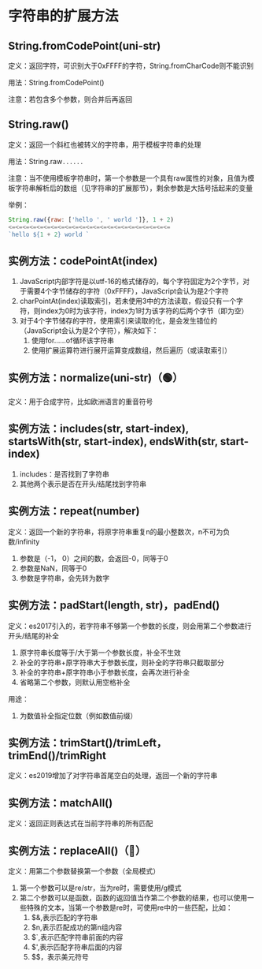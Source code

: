 # 字符串的扩展方法

## String.fromCodePoint(uni-str)

定义：返回字符，可识别大于0xFFFF的字符，String.fromCharCode则不能识别

用法：String.fromCodePoint()

注意：若包含多个参数，则合并后再返回

## String.raw()

定义：返回一个斜杠也被转义的字符串，用于模板字符串的处理

用法：String.raw`......`

注意：当不使用模板字符串时，第一个参数是一个具有raw属性的对象，且值为模板字符串解析后的数组（见字符串的扩展那节），剩余参数是大括号括起来的变量

举例：
```javascript
String.raw({raw: ['hello ', ' world ']}, 1 + 2)
<=<=<=<=<=<=<=<=<=<=<=<=<=<=<=<=<=<=<=<=<=<=<=
`hello ${1 + 2} world `
```

## 实例方法：codePointAt(index)

1. JavaScript内部字符是以utf-16的格式储存的，每个字符固定为2个字节，对于需要4个字节储存的字符（0xFFFF），JavaScript会认为是2个字符
2. charPointAt(index)读取索引，若未使用3中的方法读取，假设只有一个字符，则index为0时为该字符，index为1时为该字符的后两个字节（即为空）
3. 对于4个字节储存的字符，使用索引来读取的化，是会发生错位的（JavaScript会认为是2个字符），解决如下：
   1. 使用for……of循环该字符串
   2. 使用扩展运算符进行展开运算变成数组，然后遍历（或读取索引）

## 实例方法：normalize(uni-str)（🟢）

定义：用于合成字符，比如欧洲语言的重音符号

## 实例方法：includes(str, start-index), startsWith(str, start-index), endsWith(str, start-index)

1. includes：是否找到了字符串
2. 其他两个表示是否在开头/结尾找到字符串

## 实例方法：repeat(number)

定义：返回一个新的字符串，将原字符串重复n的最小整数次，n不可为负数/infinity

1. 参数是（-1， 0）之间的数，会返回-0，同等于0
2. 参数是NaN，同等于0
3. 参数是字符串，会先转为数字

## 实例方法：padStart(length, str)，padEnd()

定义：es2017引入的，若字符串不够第一个参数的长度，则会用第二个参数进行开头/结尾的补全

1. 原字符串长度等于/大于第一个参数长度，补全不生效
2. 补全的字符串+原字符串大于参数长度，则补全的字符串只截取部分
3. 补全的字符串+原字符串小于参数长度，会再次进行补全
4. 省略第二个参数，则默认用空格补全

用途：
1. 为数值补全指定位数（例如数值前缀）

## 实例方法：trimStart()/trimLeft，trimEnd()/trimRight

定义：es2019增加了对字符串首尾空白的处理，返回一个新的字符串



## 实例方法：matchAll()

定义：返回正则表达式在当前字符串的所有匹配

## 实例方法：replaceAll()（🔵）

定义：用第二个参数替换第一个参数（全局模式）

1. 第一个参数可以是re/str，当为re时，需要使用/g模式
2. 第二个参数可以是函数，函数的返回值当作第二个参数的结果，也可以使用一些特殊的文本，当第一个参数是re时，可使用re中的一些匹配，比如：
   1. $&,表示匹配的字符串
   2. $n,表示匹配成功的第n组内容
   3. $`,表示匹配字符串前面的内容
   4. $',表示匹配字符串后面的内容
   5. $$，表示美元符号
